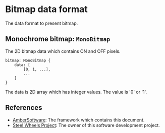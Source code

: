 # Bitmap data format
The data format to present bitmap.

## Monochrome bitmap: `MonoBitmap`
The 2D bitmap data which contains ON and OFF pixels.

````
bitmap: MonoBitmap {
    data: [
        [0, 1, ...],
        ...
    ]
}
````

The data is 2D array which has integer values.
The value is '0' or '1'.

## References
* [AmberSoftware](https://github.com/steelwheels/Amber): The framework which contains this document.
* [Steel Wheels Project](https://github.com/steelwheels): The owner of this software development project.
 